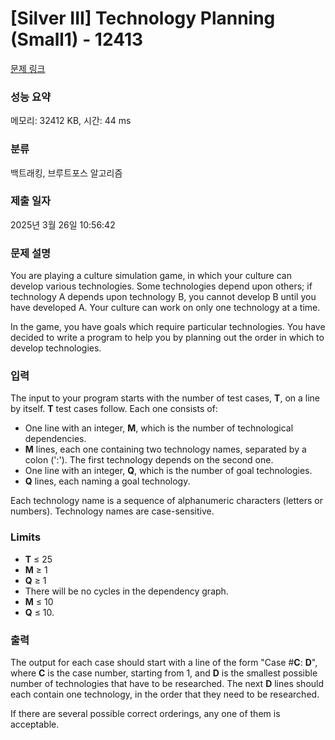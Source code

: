 # [Silver III] Technology Planning (Small1) - 12413 

[문제 링크](https://www.acmicpc.net/problem/12413) 

### 성능 요약

메모리: 32412 KB, 시간: 44 ms

### 분류

백트래킹, 브루트포스 알고리즘

### 제출 일자

2025년 3월 26일 10:56:42

### 문제 설명

<p>You are playing a culture simulation game, in which your culture can develop various technologies. Some technologies depend upon others; if technology A depends upon technology B, you cannot develop B until you have developed A. Your culture can work on only one technology at a time.</p>

<p>In the game, you have goals which require particular technologies. You have decided to write a program to help you by planning out the order in which to develop technologies.</p>

### 입력 

 <p>The input to your program starts with the number of test cases, <strong>T</strong>, on a line by itself. <strong>T</strong> test cases follow. Each one consists of:</p>

<ul>
	<li>One line with an integer, <strong>M</strong>, which is the number of technological dependencies.</li>
	<li><strong>M</strong> lines, each one containing two technology names, separated by a colon (':'). The first technology depends on the second one.</li>
	<li>One line with an integer, <strong>Q</strong>, which is the number of goal technologies.</li>
	<li><strong>Q</strong> lines, each naming a goal technology.</li>
</ul>

<p>Each technology name is a sequence of alphanumeric characters (letters or numbers). Technology names are case-sensitive.</p>

<h3>Limits</h3>

<ul>
	<li><strong>T</strong> ≤ 25</li>
	<li><strong>M</strong> ≥ 1</li>
	<li><strong>Q</strong> ≥ 1</li>
	<li>There will be no cycles in the dependency graph.</li>
	<li><strong>M</strong> ≤ 10</li>
	<li><strong>Q</strong> ≤ 10.</li>
</ul>

### 출력 

 <p>The output for each case should start with a line of the form "Case #<strong>C</strong>: <strong>D</strong>", where <strong>C</strong> is the case number, starting from 1, and <strong>D</strong> is the smallest possible number of technologies that have to be researched. The next <strong>D</strong> lines should each contain one technology, in the order that they need to be researched.</p>

<p>If there are several possible correct orderings, any one of them is acceptable.</p>

